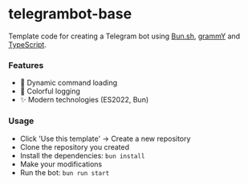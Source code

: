 # telegrambot-base

Template code for creating a Telegram bot using [Bun.sh](https://bun.sh/), [grammY](https://grammy.dev/) and [TypeScript](https://www.typescriptlang.org/).

### Features
- 🧨 Dynamic command loading
- 🎨 Colorful logging
- ✨ Modern technologies (ES2022, Bun)

### Usage
- Click 'Use this template' -> Create a new repository
- Clone the repository you created
- Install the dependencies: `bun install`
- Make your modifications
- Run the bot: `bun run start`
